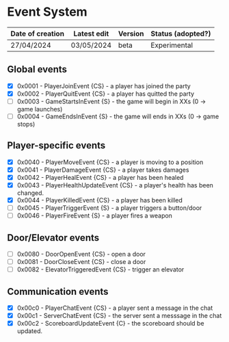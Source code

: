 # Event System

| Date of creation | Latest edit      | Version | Status (adopted?) |
|------------------|------------------|---------|-------------------|
| 27/04/2024       | 03/05/2024       | beta   | Experimental      |

## Global events

* [x] 0x0001 - PlayerJoinEvent {CS} - a player has joined the party
* [x] 0x0002 - PlayerQuitEvent {CS} - a player has quitted the party
* [ ] 0x0003 - GameStartsInEvent {S} - the game will begin in XXs (0 -> game launches)
* [ ] 0x0004 - GameEndsInEvent {S} - the game will ends in XXs (0 -> game stops)

## Player-specific events

* [x] 0x0040 - PlayerMoveEvent {CS} - a player is moving to a position
* [x] 0x0041 - PlayerDamageEvent {CS} - a player takes damages
* [x] 0x0042 - PlayerHealEvent {CS} - a player has been healed
* [x] 0x0043 - PlayerHealthUpdateEvent {CS} - a player's health has been changed.
* [x] 0x0044 - PlayerKilledEvent {CS} - a player has been killed
* [ ] 0x0045 - PlayerTriggerEvent {S} - a player triggers a button/door
* [ ] 0x0046 - PlayerFireEvent {S} - a player fires a weapon

## Door/Elevator events

* [ ] 0x0080 - DoorOpenEvent {CS} - open a door
* [ ] 0x0081 - DoorCloseEvent {CS} - close a door
* [ ] 0x0082 - ElevatorTriggeredEvent {CS} - trigger an elevator

## Communication events

* [x] 0x00c0 - PlayerChatEvent {CS} - a player sent a message in the chat
* [x] 0x00c1 - ServerChatEvent {CS} - the server sent a messsage in the chat
* [x] 0x00c2 - ScoreboardUpdateEvent {C} - the scoreboard should be updated.